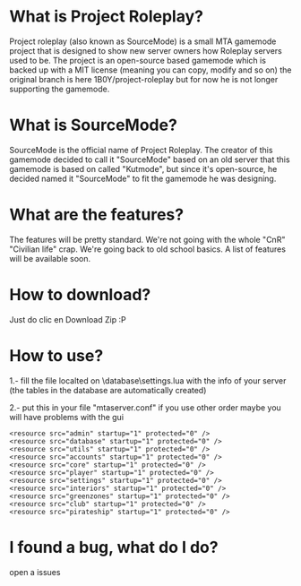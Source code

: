 # What is Project Roleplay? #
Project roleplay (also known as SourceMode) is a small MTA gamemode project that is designed to show new server owners how Roleplay servers used to be. The project is an open-source based gamemode which is backed up with a MIT license (meaning you can copy, modify and so on) the original branch is here 1B0Y/project-roleplay but for now he is not longer supporting the gamemode.

# What is SourceMode? #
SourceMode is the official name of Project Roleplay. The creator of this gamemode decided to call it "SourceMode" based on an old server that this gamemode is based on called "Kutmode", but since it's open-source, he decided named it "SourceMode" to fit the gamemode he was designing.

# What are the features? #
The features will be pretty standard. We're not going with the whole "CnR" "Civilian life" crap. We're going back to old school basics. A list of features will be available soon.

# How to download? #
Just do clic en Download Zip :P

# How to use? #

1.- fill the file localted on \database\settings.lua with the info of your server (the tables in the database are automatically created)

2.- put this in your file "mtaserver.conf" if you use other order maybe you will have problems with the gui

    <resource src="admin" startup="1" protected="0" />
	<resource src="database" startup="1" protected="0" />
	<resource src="utils" startup="1" protected="0" />
    <resource src="accounts" startup="1" protected="0" />
    <resource src="core" startup="1" protected="0" />     
    <resource src="player" startup="1" protected="0" />
    <resource src="settings" startup="1" protected="0" />
    <resource src="interiors" startup="1" protected="0" />
    <resource src="greenzones" startup="1" protected="0" />
    <resource src="club" startup="1" protected="0" />   
    <resource src="pirateship" startup="1" protected="0" />


# I found a bug, what do I do? #
open a issues
